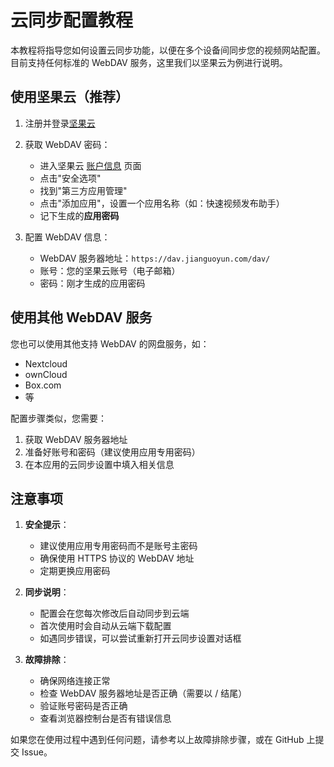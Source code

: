 # 云同步配置教程

本教程将指导您如何设置云同步功能，以便在多个设备间同步您的视频网站配置。目前支持任何标准的 WebDAV 服务，这里我们以坚果云为例进行说明。

## 使用坚果云（推荐）

1. 注册并登录[坚果云](https://www.jianguoyun.com/)

2. 获取 WebDAV 密码：
   - 进入坚果云 [账户信息](https://www.jianguoyun.com/#/personal) 页面
   - 点击"安全选项"
   - 找到"第三方应用管理"
   - 点击"添加应用"，设置一个应用名称（如：快速视频发布助手）
   - 记下生成的**应用密码**

3. 配置 WebDAV 信息：
   - WebDAV 服务器地址：`https://dav.jianguoyun.com/dav/`
   - 账号：您的坚果云账号（电子邮箱）
   - 密码：刚才生成的应用密码

## 使用其他 WebDAV 服务

您也可以使用其他支持 WebDAV 的网盘服务，如：
- Nextcloud
- ownCloud
- Box.com
- 等

配置步骤类似，您需要：
1. 获取 WebDAV 服务器地址
2. 准备好账号和密码（建议使用应用专用密码）
3. 在本应用的云同步设置中填入相关信息

## 注意事项

1. **安全提示**：
   - 建议使用应用专用密码而不是账号主密码
   - 确保使用 HTTPS 协议的 WebDAV 地址
   - 定期更换应用密码

2. **同步说明**：
   - 配置会在您每次修改后自动同步到云端
   - 首次使用时会自动从云端下载配置
   - 如遇同步错误，可以尝试重新打开云同步设置对话框

3. **故障排除**：
   - 确保网络连接正常
   - 检查 WebDAV 服务器地址是否正确（需要以 / 结尾）
   - 验证账号密码是否正确
   - 查看浏览器控制台是否有错误信息

如果您在使用过程中遇到任何问题，请参考以上故障排除步骤，或在 GitHub 上提交 Issue。 
